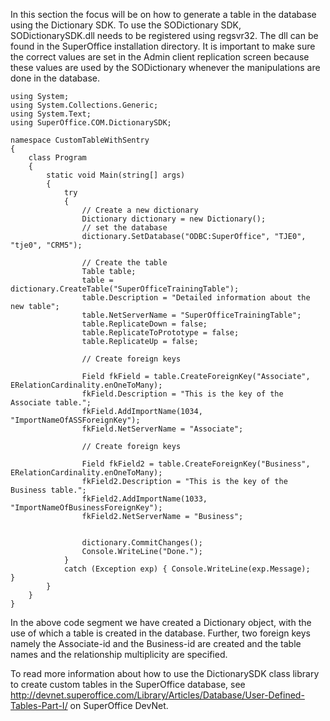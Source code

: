 <properties date="2016-05-11"
SortOrder="13"
/>

In this section the focus will be on how to generate a table in the database using the Dictionary SDK. To use the SODictionary SDK, SODictionarySDK.dll needs to be registered using regsvr32. The dll can be found in the SuperOffice installation directory. It is important to make sure the correct values are set in the Admin client replication screen because these values are used by the SODictionary whenever the manipulations are done in the database.

```
using System;
using System.Collections.Generic;
using System.Text;
using SuperOffice.COM.DictionarySDK;
 
namespace CustomTableWithSentry
{
    class Program
    {
        static void Main(string[] args)
        {
            try
            {
                // Create a new dictionary
                Dictionary dictionary = new Dictionary();
                // set the database
                dictionary.SetDatabase("ODBC:SuperOffice", "TJE0",
"tje0", "CRM5");          
 
                // Create the table
                Table table;
                table =
dictionary.CreateTable("SuperOfficeTrainingTable");
                table.Description = "Detailed information about the
new table";
                table.NetServerName = "SuperOfficeTrainingTable";
                table.ReplicateDown = false;
                table.ReplicateToPrototype = false;
                table.ReplicateUp = false;
             
                // Create foreign keys
 
                Field fkField = table.CreateForeignKey("Associate",
ERelationCardinality.enOneToMany);
                fkField.Description = "This is the key of the
Associate table.";
                fkField.AddImportName(1034,
"ImportNameOfASSForeignKey");
                fkField.NetServerName = "Associate";
              
                // Create foreign keys
 
                Field fkField2 = table.CreateForeignKey("Business",
ERelationCardinality.enOneToMany);
                fkField2.Description = "This is the key of the
Business table.";
                fkField2.AddImportName(1033,
"ImportNameOfBusinessForeignKey");
                fkField2.NetServerName = "Business";               
            
               
                dictionary.CommitChanges();
                Console.WriteLine("Done.");
            }
            catch (Exception exp) { Console.WriteLine(exp.Message);
}
        }
    }
}
```

In the above code segment we have created a Dictionary object, with the use of which a table is created in the database. Further, two foreign keys namely the Associate-id and the Business-id are created and the table names and the relationship multiplicity are specified.

To read more information about how to use the DictionarySDK class library to create custom tables in the SuperOffice database, see <http://devnet.superoffice.com/Library/Articles/Database/User-Defined-Tables-Part-I/> on SuperOffice DevNet.
